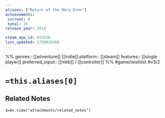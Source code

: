```yaml
---
aliases: ["Return of the Obra Dinn"]
achievements:
 current: 0
 total: 16
release_year: 2018

steam_app_id: 653530
last_updated: 1750028300
---
```

%%
genres:: [[adventure]] [[indie]]
platform:: [[steam]]
features:: [[single player]]
preferred_input:: [[mkb]] / [[controller]]
%%
#game/wishlist
#v3/2

# `=this.aliases[0]`
## Related Notes
`$=dv.view("attachments/related_notes")`